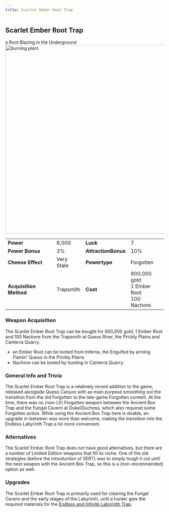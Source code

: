 ```yaml
---
title: Scarlet Ember Root Trap
---
```


## Scarlet Ember Root Trap

a Root Blazing in the Underground
<img src="/assets/images/weapons/sert.png" alt="burning plant" width="600">

|                        |            |                     |                                                 |
| ---------------------- | ---------- | ------------------- | ----------------------------------------------- |
| **Power**              | 6,000      | **Luck**            | 7                                               |
| **Power Bonus**        | 3%         | **AttractionBonus** | 10%                                             |
| **Cheese Effect**      | Very Stale | **Powertype**       | Forgotten                                       |
| **Acquisition Method** | Trapsmith  | **Cost**            | 900,000 gold <br> 1 Ember Root <br> 100 Nachore |

### Weapon Acquisition

The Scarlet Ember Root Trap can be bought for 900,000 gold, 1 Ember Root and 100 Nachore from the Trapsmith at Queso River, the Prickly Plains and Canterra Quarry.

- an Ember Root can be looted from Inferna, the Engulfed by arming Flamin' Queso in the Prickly Plains.
- Nachore can be looted by hunting in Canterra Quarry.

### General Info and Trivia

The Scarlet Ember Root Trap is a relatively recent addition to the game, released alongside Queso Canyon with as main purpose smoothing out the transition from the old Forgotten to the late-game Forgotten content. At the time, there was no (non-LE) Forgotten weapon between the Ancient Box Trap and the Fungal Cavern at Duke/Duchess, which also required some Forgotten action. While using the Ancient Box Trap here is doable, an upgrade in-between was more than welcome, making the transition into the Endless Labyrinth Trap a lot more convenient.

### Alternatives

The Scarlet Ember Root Trap does not have good alternatives, but there are a number of Limited Edition weapons that fill its niche. One of the old strategies (before the introduction of SERT) was to simply tough it out until the next weapon with the Ancient Box Trap, so this is a (non-recommended) option as well.

### Upgrades

The Scarlet Ember Root Trap is primarily used for clearing the Fungal Cavern and the early stages of the Labyrinth, until a hunter gets the required materials for the [Endless and Infinite Labyrinth Trap](/weapons/forgotten/ilt).
